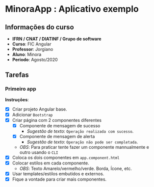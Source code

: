 # MinoraApp : Aplicativo exemplo

## Informações do curso
- **IFRN / CNAT / DIATINF / Grupo de software**
- **Curso**: FIC Angular
- **Professor**: Jorgiano
- **Aluno**: Minora
- **Período**: Agosto/2020

## Tarefas

### Primeiro app
**Instruções**:

- [X] Criar projeto Angular base.
- [X] Adicionar `Bootstrap`
- [X] Criar página com 2 componentes diferentes
   - [X] Componente de mensagem de sucesso
      - _Sugestão de texto_: `Operação realizada com sucesso`.
   - [X] Componente de mensagem de alerta
      - _Sugestão de texto_: `Operação não pode ser completada`.
   - _OBS_: Para praticar tente fazer um componente mannualmente e outro usando o `CLI`
- [X] Coloca os dois componentes em `app.component.html`
- [X] Colocar estilos em cada componente.
   - _OBS_: Texto Amarelo/vermelho/verde. Borda, Ícone, etc.
- [X] Usar templates/estilos embutidos e externos.
- [X] Fique a vontade para criar mais componentes. 

